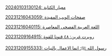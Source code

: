 
                                                                                                                                                                                                                                                                                                                                                                                                                                                                                                                                                                                                                                                                                                                                                                                                                                                                                                                                                                                                                                                                                                                                                                                                                                                                                                                                                                                                                                                                                                                                                                                                                 [20240103130124: معيار الكتابة](/ar/5/20240103130124.html)

[20231216043059: صفحات الويب المفيدة](/ar/4/20231216043059.html)

[20231216040115: اللغة العربية الفصحى المعاصرة](/ar/3/20231216040115.html)

[20231209164915: روبرت غرين: ٤٨  قنونا للقوة](/ar/2/20231209164915.html)

[20231209155333: رسول الله  ﷺ: انما الاعمال بالنيات](/ar/1/20231209155333.html)


